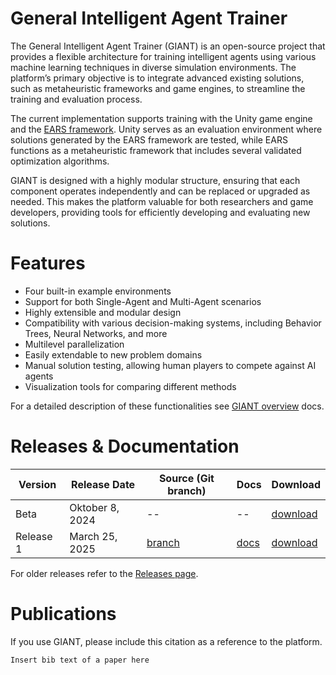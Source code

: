 # General Intelligent Agent Trainer
The General Intelligent Agent Trainer (GIANT) is an open-source project that provides a flexible architecture for training intelligent agents using various machine learning techniques in diverse simulation environments. The platform’s primary objective is to integrate advanced existing solutions, such as metaheuristic frameworks and game engines, to streamline the training and evaluation process.

The current implementation supports training with the Unity game engine and the [EARS framework](https://github.com/UM-LPM/EARS). Unity serves as an evaluation environment where solutions generated by the EARS framework are tested, while EARS functions as a metaheuristic framework that includes several validated optimization algorithms.

GIANT is designed with a highly modular structure, ensuring that each component operates independently and can be replaced or upgraded as needed. This makes the platform valuable for both researchers and game developers, providing tools for efficiently developing and evaluating new solutions.

# Features
- Four built-in example environments
- Support for both Single-Agent and Multi-Agent scenarios
- Highly extensible and modular design
- Compatibility with various decision-making systems, including Behavior Trees, Neural Networks, and more
- Multilevel parallelization
- Easily extendable to new problem domains
- Manual solution testing, allowing human players to compete against AI agents
- Visualization tools for comparing different methods

For a detailed description of these functionalities see [GIANT overview](https://github.com/UM-LPM/release_1/blob/release_1/docs/GIANT_overview.md) docs.

# Releases & Documentation

| Version | Release Date | Source (Git branch) | Docs | Download|
|----------|----------|----------|----------|----------|
| Beta | Oktober 8, 2024 | -- | -- | [download](https://github.com/UM-LPM/GIANT/releases/tag/v1.0.0) | 
| Release 1 | March 25, 2025 | [branch](https://github.com/UM-LPM/GIANT/tree/release_1) | [docs](https://github.com/UM-LPM/GIANT/blob/release_1/docs/GIANT_overview.md) | [download](https://github.com/UM-LPM/GIANT/releases/tag/release_1) | 

For older releases refer to the [Releases page](https://github.com/UM-LPM/GIANT/releases).

# Publications
If you use GIANT, please include this citation as a reference to the platform.

```
Insert bib text of a paper here
```
